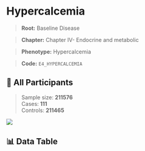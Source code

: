 # Hypercalcemia

> **Root:** Baseline Disease  

> **Chapter:** Chapter IV- Endocrine and metabolic  

> **Phenotype:** Hypercalcemia  

> **Code:** `E4_HYPERCALCEMIA`

## 🧪 All Participants  
> Sample size: **211576**  
> Cases: **111**  
> Controls: **211465**
<img src="/Sensitive/Figures/ALL/Baseline/E4_HYPERCALCEMIA.png"/>

## 📊 Data Table
<CsvTableMRF src="/Sensitive/Data/ALL/Baseline/LG_E4_HYPERCALCEMIA.csv"/>

